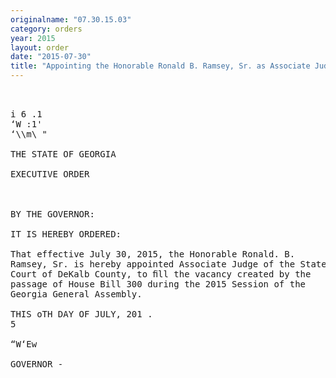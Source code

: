 ```yaml
---
originalname: "07.30.15.03"
category: orders
year: 2015
layout: order
date: "2015-07-30"
title: "Appointing the Honorable Ronald B. Ramsey, Sr. as Associate Judge of the State Court of DeKalb County"
---
```

<pre>
      

i 6 .1
‘W :1'
‘\\m\ "

THE STATE OF GEORGIA

EXECUTIVE ORDER

 

BY THE GOVERNOR:

IT IS HEREBY ORDERED:

That effective July 30, 2015, the Honorable Ronald. B.
Ramsey, Sr. is hereby appointed Associate Judge of the State
Court of DeKalb County, to ﬁll the vacancy created by the
passage of House Bill 300 during the 2015 Session of the
Georgia General Assembly.

THIS oTH DAY OF JULY, 201 .
5

“W‘Ew

GOVERNOR -

 

 

</pre>
